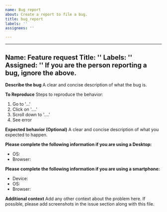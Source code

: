 ```yaml
---
name: Bug report
about: Create a report to file a bug.
title: bug_report
labels: ''
assignees: ''

---
```


---------------------------------------------------------------
Name: Feature request
Title: ''
Labels: ''
Assigned: ''
If you are the person reporting a bug, ignore the above.
---------------------------------------------------------------

**Describe the bug**
A clear and concise description of what the bug is.

**To Reproduce**
Steps to reproduce the behavior:
1. Go to '...'
2. Click on '....'
3. Scroll down to '....'
4. See error

**Expected behavior (Optional)**
A clear and concise description of what you expected to happen.

**Please complete the following information if you are using a Desktop:**
 - OS:
 - Browser:

**Please complete the following information if you are using a smartphone:**
 - Device:
 - OS:
 - Browser:

**Additional context**
Add any other context about the problem here. If possible, please add screenshots in the issue section along with this file.
